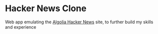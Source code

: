 # Hacker News Clone
Web app emulating the [Algolia Hacker News](https://hn.algolia.com/) site, to further build my skills and experience
